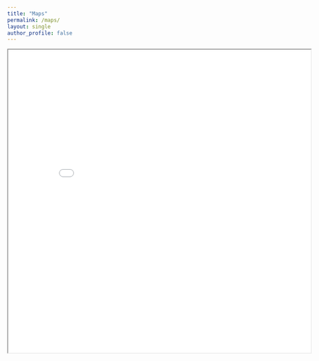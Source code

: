 ```yaml
---
title: "Maps"
permalink: /maps/
layout: single
author_profile: false
---
```


<iframe src="/assets/maps/map.html" height="700" width="700"></iframe>
